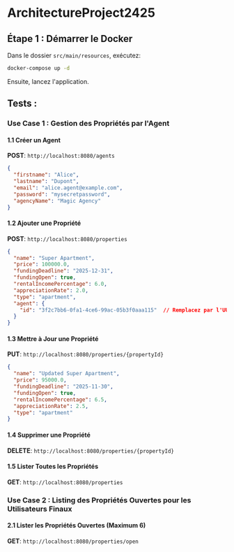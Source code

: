 # ArchitectureProject2425

## Étape 1 : Démarrer le Docker

Dans le dossier `src/main/resources`, exécutez:
```bash
docker-compose up -d
```
Ensuite, lancez l'application.

## Tests :

### Use Case 1 : Gestion des Propriétés par l'Agent

#### 1.1 Créer un Agent
**POST**: `http://localhost:8080/agents`
```json
{
  "firstname": "Alice",
  "lastname": "Dupont",
  "email": "alice.agent@example.com",
  "password": "mysecretpassword",
  "agencyName": "Magic Agency"
}
```

#### 1.2 Ajouter une Propriété
**POST**: `http://localhost:8080/properties`
```json
{
  "name": "Super Apartment",
  "price": 100000.0,
  "fundingDeadline": "2025-12-31",
  "fundingOpen": true,
  "rentalIncomePercentage": 6.0,
  "appreciationRate": 2.0,
  "type": "apartment",
  "agent": {
    "id": "3f2c7bb6-0fa1-4ce6-99ac-05b3f0aaa115"  // Remplacez par l'UUID de votre Agent
  }
}
```

#### 1.3 Mettre à Jour une Propriété
**PUT**: `http://localhost:8080/properties/{propertyId}`
```json
{
  "name": "Updated Super Apartment",
  "price": 95000.0,
  "fundingDeadline": "2025-11-30",
  "fundingOpen": true,
  "rentalIncomePercentage": 6.5,
  "appreciationRate": 2.5,
  "type": "apartment"
}
```

#### 1.4 Supprimer une Propriété
**DELETE**: `http://localhost:8080/properties/{propertyId}`

#### 1.5 Lister Toutes les Propriétés
**GET**: `http://localhost:8080/properties`

### Use Case 2 : Listing des Propriétés Ouvertes pour les Utilisateurs Finaux

#### 2.1 Lister les Propriétés Ouvertes (Maximum 6)
**GET**: `http://localhost:8080/properties/open`




































